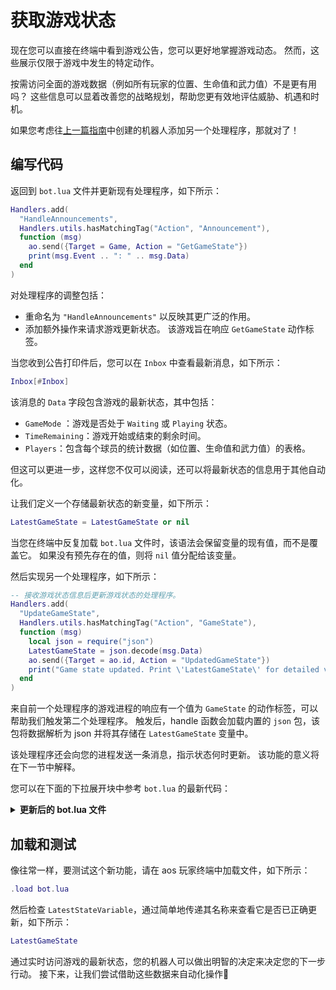 # 获取游戏状态

现在您可以直接在终端中看到游戏公告，您可以更好地掌握游戏动态。 然而，这些展示仅限于游戏中发生的特定动作。

按需访问全面的游戏数据（例如所有玩家的位置、生命值和武力值）不是更有用吗？ 这些信息可以显着改善您的战略规划，帮助您更有效地评估威胁、机遇和时机。

如果您考虑往[上一篇指南](announcements)中创建的机器人添加另一个处理程序，那就对了！

## 编写代码

返回到 `bot.lua` 文件并更新现有处理程序，如下所示：

```lua
Handlers.add(
  "HandleAnnouncements",
  Handlers.utils.hasMatchingTag("Action", "Announcement"),
  function (msg)
    ao.send({Target = Game, Action = "GetGameState"})
    print(msg.Event .. ": " .. msg.Data)
  end
)
```

对处理程序的调整包括：

- 重命名为 `"HandleAnnouncements"` 以反映其更广泛的作用。
- 添加额外操作来请求游戏更新状态。 该游戏旨在响应 `GetGameState` 动作标签。

当您收到公告打印件后，您可以在 `Inbox` 中查看最新消息，如下所示：

```lua
Inbox[#Inbox]
```

该消息的 `Data` 字段包含游戏的最新状态，其中包括：

- `GameMode` ：游戏是否处于 `Waiting` 或 `Playing` 状态。
- `TimeRemaining`：游戏开始或结束的剩余时间。
- `Players`：包含每个球员的统计数据（如位置、生命值和武力值）的表格。

但这可以更进一步，这样您不仅可以阅读，还可以将最新状态的信息用于其他自动化。

让我们定义一个存储最新状态的新变量，如下所示：

```lua
LatestGameState = LatestGameState or nil
```

当您在终端中反复加载 `bot.lua` 文件时，该语法会保留变量的现有值，而不是覆盖它。 如果没有预先存在的值，则将 `nil` 值分配给该变量。

然后实现另一个处理程序，如下所示：

```lua
-- 接收游戏状态信息后更新游戏状态的处理程序。
Handlers.add(
  "UpdateGameState",
  Handlers.utils.hasMatchingTag("Action", "GameState"),
  function (msg)
    local json = require("json")
    LatestGameState = json.decode(msg.Data)
    ao.send({Target = ao.id, Action = "UpdatedGameState"})
    print("Game state updated. Print \'LatestGameState\' for detailed view.")
  end
)
```

来自前一个处理程序的游戏进程的响应有一个值为 `GameState` 的动作标签，可以帮助我们触发第二个处理程序。 触发后，handle 函数会加载内置的 `json` 包，该包将数据解析为 json 并将其存储在 `LatestGameState` 变量中。

该处理程序还会向您的进程发送一条消息，指示状态何时更新。 该功能的意义将在下一节中解释。

您可以在下面的下拉展开块中参考 `bot.lua` 的最新代码：

<details>
  <summary><strong>更新后的 bot.lua 文件</strong></summary>

```lua
LatestGameState = LatestGameState or nil

Handlers.add(
  "HandleAnnouncements",
  Handlers.utils.hasMatchingTag("Action", "Announcement"),
  function (msg)
    ao.send({Target = Game, Action = "GetGameState"})
    print(msg.Event .. ": " .. msg.Data)
  end
)

Handlers.add(
  "UpdateGameState",
  Handlers.utils.hasMatchingTag("Action", "GameState"),
  function (msg)
    local json = require("json")
    LatestGameState = json.decode(msg.Data)
    ao.send({Target = ao.id, Action = "UpdatedGameState"})
    print("Game state updated. Print \'LatestGameState\' for detailed view.")
  end
)
```

</details>

## 加载和测试

像往常一样，要测试这个新功能，请在 aos 玩家终端中加载文件，如下所示：

```lua
.load bot.lua
```

然后检查 `LatestStateVariable`，通过简单地传递其名称来查看它是否已正确更新，如下所示：

```lua
LatestGameState
```

通过实时访问游戏的最新状态，您的机器人可以做出明智的决定来决定您的下一步行动。 接下来，让我们尝试借助这些数据来自动化操作🚶
